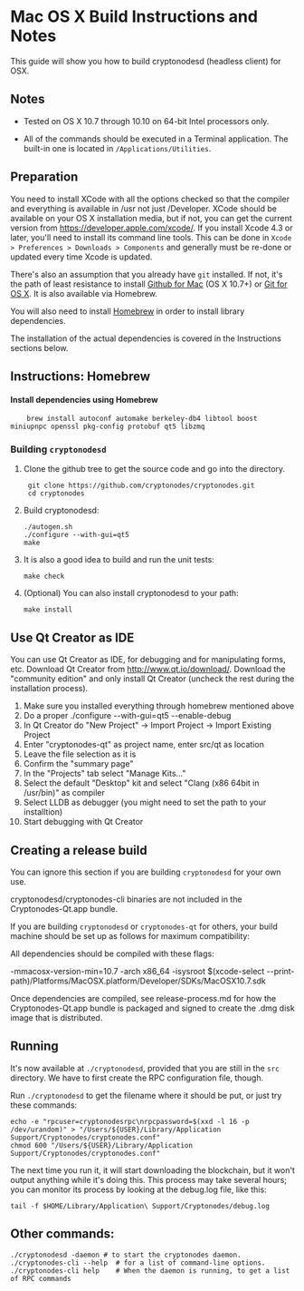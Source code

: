 Mac OS X Build Instructions and Notes
====================================
This guide will show you how to build cryptonodesd (headless client) for OSX.

Notes
-----

* Tested on OS X 10.7 through 10.10 on 64-bit Intel processors only.

* All of the commands should be executed in a Terminal application. The
built-in one is located in `/Applications/Utilities`.

Preparation
-----------

You need to install XCode with all the options checked so that the compiler
and everything is available in /usr not just /Developer. XCode should be
available on your OS X installation media, but if not, you can get the
current version from https://developer.apple.com/xcode/. If you install
Xcode 4.3 or later, you'll need to install its command line tools. This can
be done in `Xcode > Preferences > Downloads > Components` and generally must
be re-done or updated every time Xcode is updated.

There's also an assumption that you already have `git` installed. If
not, it's the path of least resistance to install [Github for Mac](https://mac.github.com/)
(OS X 10.7+) or
[Git for OS X](https://code.google.com/p/git-osx-installer/). It is also
available via Homebrew.

You will also need to install [Homebrew](http://brew.sh) in order to install library
dependencies.

The installation of the actual dependencies is covered in the Instructions
sections below.

Instructions: Homebrew
----------------------

#### Install dependencies using Homebrew

        brew install autoconf automake berkeley-db4 libtool boost miniupnpc openssl pkg-config protobuf qt5 libzmq

### Building `cryptonodesd`

1. Clone the github tree to get the source code and go into the directory.

        git clone https://github.com/cryptonodes/cryptonodes.git
        cd cryptonodes

2.  Build cryptonodesd:

        ./autogen.sh
        ./configure --with-gui=qt5
        make

3.  It is also a good idea to build and run the unit tests:

        make check

4.  (Optional) You can also install cryptonodesd to your path:

        make install

Use Qt Creator as IDE
------------------------
You can use Qt Creator as IDE, for debugging and for manipulating forms, etc.
Download Qt Creator from http://www.qt.io/download/. Download the "community edition" and only install Qt Creator (uncheck the rest during the installation process).

1. Make sure you installed everything through homebrew mentioned above
2. Do a proper ./configure --with-gui=qt5 --enable-debug
3. In Qt Creator do "New Project" -> Import Project -> Import Existing Project
4. Enter "cryptonodes-qt" as project name, enter src/qt as location
5. Leave the file selection as it is
6. Confirm the "summary page"
7. In the "Projects" tab select "Manage Kits..."
8. Select the default "Desktop" kit and select "Clang (x86 64bit in /usr/bin)" as compiler
9. Select LLDB as debugger (you might need to set the path to your installtion)
10. Start debugging with Qt Creator

Creating a release build
------------------------
You can ignore this section if you are building `cryptonodesd` for your own use.

cryptonodesd/cryptonodes-cli binaries are not included in the Cryptonodes-Qt.app bundle.

If you are building `cryptonodesd` or `cryptonodes-qt` for others, your build machine should be set up
as follows for maximum compatibility:

All dependencies should be compiled with these flags:

 -mmacosx-version-min=10.7
 -arch x86_64
 -isysroot $(xcode-select --print-path)/Platforms/MacOSX.platform/Developer/SDKs/MacOSX10.7.sdk

Once dependencies are compiled, see release-process.md for how the Cryptonodes-Qt.app
bundle is packaged and signed to create the .dmg disk image that is distributed.

Running
-------

It's now available at `./cryptonodesd`, provided that you are still in the `src`
directory. We have to first create the RPC configuration file, though.

Run `./cryptonodesd` to get the filename where it should be put, or just try these
commands:

    echo -e "rpcuser=cryptonodesrpc\nrpcpassword=$(xxd -l 16 -p /dev/urandom)" > "/Users/${USER}/Library/Application Support/Cryptonodes/cryptonodes.conf"
    chmod 600 "/Users/${USER}/Library/Application Support/Cryptonodes/cryptonodes.conf"

The next time you run it, it will start downloading the blockchain, but it won't
output anything while it's doing this. This process may take several hours;
you can monitor its process by looking at the debug.log file, like this:

    tail -f $HOME/Library/Application\ Support/Cryptonodes/debug.log

Other commands:
-------

    ./cryptonodesd -daemon # to start the cryptonodes daemon.
    ./cryptonodes-cli --help  # for a list of command-line options.
    ./cryptonodes-cli help    # When the daemon is running, to get a list of RPC commands
